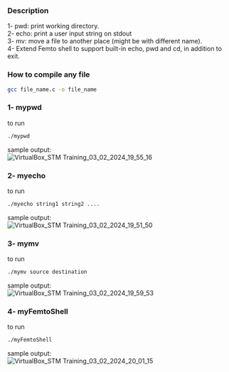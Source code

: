 ### Description
1- pwd: print working directory.\
2- echo: print a user input string on stdout\
3- mv: move a file to another place (might be with different name).\
4- Extend Femto shell to support built-in echo, pwd and cd, in addition to exit.

### How to compile any file
```bash
gcc file_name.c -o file_name
```
### 1- mypwd
to run
```bash
./mypwd
```
sample output:\
![VirtualBox_STM Training_03_02_2024_19_55_16](https://github.com/adhamkhaled312/STM_System_Linux_Programming/assets/105177075/e55ab267-da03-4d58-a020-bae231edb321)

### 2- myecho
to run
```bash
./myecho string1 string2 ....
```
sample output:\
![VirtualBox_STM Training_03_02_2024_19_51_50](https://github.com/adhamkhaled312/STM_System_Linux_Programming/assets/105177075/a9a702de-7822-4cb7-82cf-a2e972d82917)
### 3- mymv
to run
```bash
./mymv source destination
```
sample output:\
![VirtualBox_STM Training_03_02_2024_19_59_53](https://github.com/adhamkhaled312/STM_System_Linux_Programming/assets/105177075/b6d61b4c-5440-48e4-8e90-c834a71283de)
### 4- myFemtoShell
to run
```bash
./myFemtoShell
```
sample output:\
![VirtualBox_STM Training_03_02_2024_20_01_15](https://github.com/adhamkhaled312/STM_System_Linux_Programming/assets/105177075/30fe775b-0f69-41f2-8f17-9ebc96496dc3)
